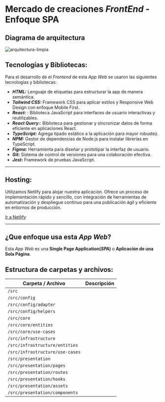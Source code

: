 # Mercado de creaciones _FrontEnd_ - Enfoque SPA

## Diagrama de arquitectura

![arquitectura-limpia](https://learn.microsoft.com/es-es/dotnet/architecture/modern-web-apps-azure/media/image5-8.png)

## Tecnologías y Bibliotecas:

Para el desarrollo de el _Frontend_ de esta _App Web_ se usaron las siguientes tecnologías y bibliotecas:

- **_HTML:_** Lenguaje de etiquetas para estructurar la app de manera semántica.
- **_Tailwind CSS:_** Framework CSS para aplicar estilos y Responsive Web Design con enfoque Mobile First.
- **_React:_** : Biblioteca JavaScript para interfaces de usuario interactivas y reutilizables.
- **_React Query:_**: Biblioteca para gestionar y sincronizar datos de forma eficiente en aplicaciones React.
- **_TypeScript:_** Agrega tipado estático a la aplicación para mayor robustez.
- **_NPM:_** Gestor de dependencias de Node.js para instalar librerías en TypeScript.
- **_Figma:_** Herramienta para diseñar y prototipar la interfaz de usuario.
- **_Git:_** Sistema de control de versiones para una colaboración efectiva.
- **_Jest:_** Framework de pruebas JavaScript.

---

## Hosting:

Utilizamos Netlify para alojar nuestra aplicación. Ofrece un proceso de implementación rápido y sencillo, con integración de herramientas de automatización y despliegue continuo para una publicación ágil y eficiente en entornos de producción.

[Ir a Netlify](https://app.netlify.com)

---

## ¿Que enfoque usa esta _App Web_?

Esta _App Web_ es una **Single Page Application(_SPA_)** o **Aplicación de una Sola Página**.

## Estructura de carpetas y archivos:

| Carpeta / Archivo               | Descripción |
| ------------------------------- | ----------- |
| `/src`                          |             |
| `/src/config`                   |             |
| `/src/config/adapter`           |             |
| `/src/config/helpers`           |             |
| `/src/core`                     |             |
| `/src/core/entities`            |             |
| `/src/core/use-cases`           |             |
| `/src/infrastructure`           |             |
| `/src/infrastructure/entities`  |             |
| `/src/infrastructure/use-cases` |             |
| `/src/presentation`             |             |
| `/src/presentation/pages`       |             |
| `/src/presentation/routes`      |             |
| `/src/presentation/hooks`       |             |
| `/src/presentation/assets`      |             |
| `/src/presentation/components`  |             |
